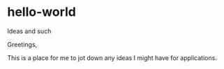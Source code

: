 # hello-world
Ideas and such

Greetings,

This is a place for me to jot down any ideas I might have for applications.
